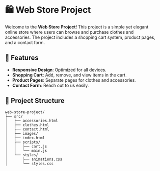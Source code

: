 # 🛍️ Web Store Project

Welcome to the **Web Store Project**! This project is a simple yet elegant online store where users can browse and purchase clothes and accessories. The project includes a shopping cart system, product pages, and a contact form.

## 🌟 Features

- **Responsive Design**: Optimized for all devices.
- **Shopping Cart**: Add, remove, and view items in the cart.
- **Product Pages**: Separate pages for clothes and accessories.
- **Contact Form**: Reach out to us easily.

## 📂 Project Structure

```plaintext
web-store-project/
├── src/
│   ├── accessories.html
│   ├── clothes.html
│   ├── contact.html
│   ├── images/
│   ├── index.html
│   ├── scripts/
│   │   ├── cart.js
│   │   └── main.js
│   └── styles/
│       ├── animations.css
│       └── styles.css
